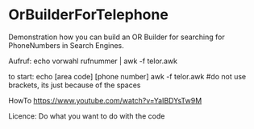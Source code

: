 # OrBuilderForTelephone
Demonstration how you can build an OR Builder for searching for PhoneNumbers in Search Engines.

Aufruf: echo vorwahl rufnummer | awk -f telor.awk

to start: echo [area code] [phone number] awk -f telor.awk #do not use brackets, its just because of the spaces

HowTo
https://www.youtube.com/watch?v=YaIBDYsTw9M

Licence:
Do what you want to do with the code
